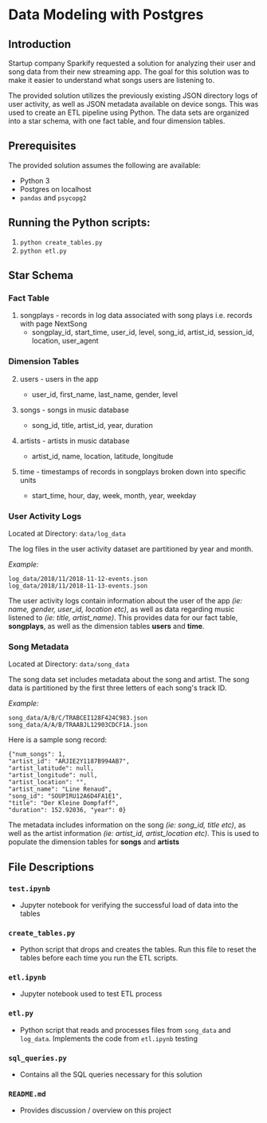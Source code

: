 # Data Modeling with Postgres

## Introduction

Startup company Sparkify requested a solution for analyzing their user and song data from their new streaming app. The goal for this solution was to make it easier to understand what songs users are listening to. 

The provided solution utilizes the previously existing JSON directory logs of user activity, as well as JSON metadata available on device songs. This was used to create an ETL pipeline using Python. The data sets are organized into a star schema, with one fact table, and four dimension tables. 

## Prerequisites 

The provided solution assumes the following are available: 

- Python 3
- Postgres on localhost
- `pandas` and `psycopg2` 

## Running the Python scripts:

1. `python create_tables.py`
2.  `python etl.py`

## Star Schema

### Fact Table

1. songplays - records in log data associated with song plays i.e. records with page NextSong
      - songplay_id, start_time, user_id, level, song_id, artist_id, session_id, location, user_agent

### Dimension Tables
2. users - users in the app
     - user_id, first_name, last_name, gender, level

3. songs - songs in music database
     - song_id, title, artist_id, year, duration

4. artists - artists in music database
      - artist_id, name, location, latitude, longitude
    
5. time - timestamps of records in songplays broken down into specific units
     - start_time, hour, day, week, month, year, weekday
  
### User Activity Logs

Located at Directory: `data/log_data`

The log files in the user activity dataset are partitioned by year and month. 

*Example:*
```
log_data/2018/11/2018-11-12-events.json
log_data/2018/11/2018-11-13-events.json
```

The user activity logs contain information about the user of the app *(ie: name, gender, user_id, location etc)*, as well as data regarding music listened to *(ie: title, artist_name)*. This provides data for our fact table, **songplays**, as well as the dimension tables **users** and **time**. 

### Song Metadata

Located at Directory: `data/song_data`

The song data set includes metadata about the song and artist. The song data is partitioned by the first three letters of each song's track ID. 

*Example:*
```
song_data/A/B/C/TRABCEI128F424C983.json 
song_data/A/A/B/TRAABJL12903CDCF1A.json
```

Here is a sample song record:
``` 
{"num_songs": 1, 
"artist_id": "ARJIE2Y1187B994AB7",
"artist_latitude": null,
"artist_longitude": null, 
"artist_location": "",
"artist_name": "Line Renaud",
"song_id": "SOUPIRU12A6D4FA1E1", 
"title": "Der Kleine Dompfaff", 
"duration": 152.92036, "year": 0}
```

The metadata includes information on the song *(ie: song_id, title etc)*, as well as the artist information *(ie: artist_id, artist_location etc)*. This is used to populate the dimension tables for **songs** and **artists** 

## File Descriptions

### `test.ipynb`

- Jupyter notebook for verifying the successful load of data into the tables

### `create_tables.py`

- Python script that drops and creates the tables. Run this file to reset the tables before each time you run the ETL scripts.

### `etl.ipynb` 

- Jupyter notebook used to test ETL process 

### `etl.py`

- Python script that reads and processes files from `song_data` and `log_data`. Implements the code from `etl.ipynb` testing

### `sql_queries.py` 

- Contains all the SQL queries necessary for this solution

### `README.md` 

- Provides discussion / overview on this project
